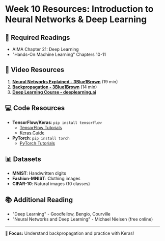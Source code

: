 # Week 10 Resources: Introduction to Neural Networks & Deep Learning

## 📖 Required Readings
- AIMA Chapter 21: Deep Learning
- "Hands-On Machine Learning" Chapters 10-11

## 🎥 Video Resources
1. **[Neural Networks Explained - 3Blue1Brown](https://www.youtube.com/watch?v=aircAruvnKk)** (19 min)
2. **[Backpropagation - 3Blue1Brown](https://www.youtube.com/watch?v=Ilg3gGewQ5U)** (14 min)
3. **[Deep Learning Course - deeplearning.ai](https://www.coursera.org/specializations/deep-learning)**

## 💻 Code Resources
- **TensorFlow/Keras**: `pip install tensorflow`
  - [TensorFlow Tutorials](https://www.tensorflow.org/tutorials)
  - [Keras Guide](https://keras.io/guides/)
- **PyTorch**: `pip install torch`
  - [PyTorch Tutorials](https://pytorch.org/tutorials/)

## 📊 Datasets
- **MNIST**: Handwritten digits
- **Fashion-MNIST**: Clothing images
- **CIFAR-10**: Natural images (10 classes)

## 📚 Additional Reading
- "Deep Learning" - Goodfellow, Bengio, Courville
- "Neural Networks and Deep Learning" - Michael Nielsen (free online)

---
**📌 Focus:** Understand backpropagation and practice with Keras!
